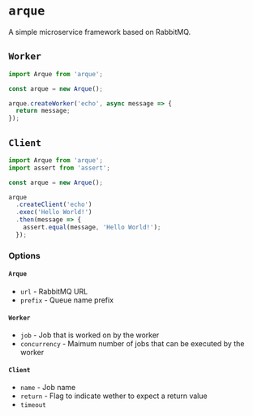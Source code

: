 # `arque`
A simple microservice framework based on RabbitMQ.

## `Worker`
```js
import Arque from 'arque';

const arque = new Arque();

arque.createWorker('echo', async message => {
  return message;
});
```

## `Client`
```js
import Arque from 'arque';
import assert from 'assert';

const arque = new Arque();

arque
  .createClient('echo')
  .exec('Hello World!')
  .then(message => {
    assert.equal(message, 'Hello World!');
  });
```

### Options
#### `Arque`
* `url` - RabbitMQ URL
* `prefix` - Queue name prefix
#### `Worker`
* `job` - Job that is worked on by the worker
* `concurrency` - Maimum number of jobs that can be executed by the worker
#### `Client`
* `name` - Job name
* `return` - Flag to indicate wether to expect a return value
* `timeout`
